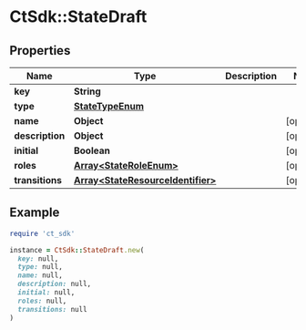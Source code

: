 # CtSdk::StateDraft

## Properties

| Name | Type | Description | Notes |
| ---- | ---- | ----------- | ----- |
| **key** | **String** |  |  |
| **type** | [**StateTypeEnum**](StateTypeEnum.md) |  |  |
| **name** | **Object** |  | [optional] |
| **description** | **Object** |  | [optional] |
| **initial** | **Boolean** |  | [optional] |
| **roles** | [**Array&lt;StateRoleEnum&gt;**](StateRoleEnum.md) |  | [optional] |
| **transitions** | [**Array&lt;StateResourceIdentifier&gt;**](StateResourceIdentifier.md) |  | [optional] |

## Example

```ruby
require 'ct_sdk'

instance = CtSdk::StateDraft.new(
  key: null,
  type: null,
  name: null,
  description: null,
  initial: null,
  roles: null,
  transitions: null
)
```

